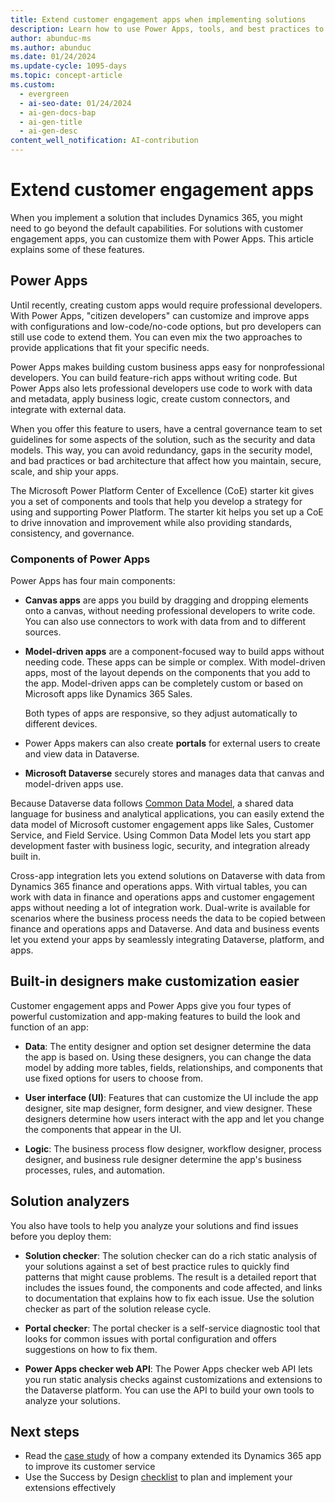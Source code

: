 ```yaml
---
title: Extend customer engagement apps when implementing solutions
description: Learn how to use Power Apps, tools, and best practices to make customer engagement apps in Dynamics 365 work better for your needs.
author: abunduc-ms
ms.author: abunduc
ms.date: 01/24/2024
ms.update-cycle: 1095-days
ms.topic: concept-article
ms.custom:
  - evergreen
  - ai-seo-date: 01/24/2024
  - ai-gen-docs-bap
  - ai-gen-title
  - ai-gen-desc
content_well_notification: AI-contribution
---
```


# Extend customer engagement apps

When you implement a solution that includes Dynamics 365, you might need to go beyond the default capabilities. For solutions with customer engagement apps, you can customize them with Power Apps. This article explains some of these features.

## Power Apps

Until recently, creating custom apps would require professional developers. With Power Apps, "citizen developers" can customize and improve apps with configurations and low-code/no-code options, but pro developers can still use code to extend them. You can even mix the two approaches to provide applications that fit your specific needs.

Power Apps makes building custom business apps easy for nonprofessional developers. You can build feature-rich apps without writing code. But Power Apps also lets professional developers use code to work with data and metadata, apply business logic, create custom connectors, and integrate with external data.

When you offer this feature to users, have a central governance team to set guidelines for some aspects of the solution, such as the security and data models. This way, you can avoid redundancy, gaps in the security model, and bad practices or bad architecture that affect how you maintain, secure, scale, and ship your apps.

The Microsoft Power Platform Center of Excellence (CoE) starter kit gives you a set of components and tools that help you develop a strategy for using and supporting Power Platform. The starter kit helps you set up a CoE to drive innovation and improvement while also providing standards, consistency, and governance.

### Components of Power Apps

Power Apps has four main components:

- **Canvas apps** are apps you build by dragging and dropping elements onto a canvas, without needing professional developers to write code. You can also use connectors to work with data from and to different sources.

- **Model-driven apps** are a component-focused way to build apps without needing code. These apps can be simple or complex. With model-driven apps, most of the layout depends on the components that you add to the app. Model-driven apps can be completely custom or based on Microsoft apps like Dynamics 365 Sales.
  
  Both types of apps are responsive, so they adjust automatically to different devices.

- Power Apps makers can also create **portals** for external users to create and view data in Dataverse.

- **Microsoft Dataverse** securely stores and manages data that canvas and model-driven apps use.

Because Dataverse data follows [Common Data Model](/common-data-model/), a shared data language for business and analytical applications, you can easily extend the data model of Microsoft customer engagement apps like Sales, Customer Service, and Field Service. Using Common Data Model lets you start app development faster with business logic, security, and integration already built in.

Cross-app integration lets you extend solutions on Dataverse with data from Dynamics 365 finance and operations apps. With virtual tables, you can work with data in finance and operations apps and customer engagement apps without needing a lot of integration work. Dual-write is available for scenarios where the business process needs the data to be copied between finance and operations apps and Dataverse. And data and business events let you extend your apps by seamlessly integrating Dataverse, platform, and apps.

## Built-in designers make customization easier

Customer engagement apps and Power Apps give you four types of powerful customization and app-making features to build the look and function of an app:

- **Data**: The entity designer and option set designer determine the data the app is based on. Using these designers, you can change the data model by adding more tables, fields, relationships, and components that use fixed options for users to choose from.

- **User interface (UI)**: Features that can customize the UI include the app designer, site map designer, form designer, and view designer. These designers determine how users interact with the app and let you change the components that appear in the UI.

- **Logic**: The business process flow designer, workflow designer, process designer, and business rule designer determine the app's business processes, rules, and automation.

## Solution analyzers

You also have tools to help you analyze your solutions and find issues before you deploy them:

- **Solution checker**: The solution checker can do a rich static analysis of your solutions against a set of best practice rules to quickly find patterns that might cause problems. The result is a detailed report that includes the issues found, the components and code affected, and links to documentation that explains how to fix each issue. Use the solution checker as part of the solution release cycle.

- **Portal checker**: The portal checker is a self-service diagnostic tool that looks for common issues with portal configuration and offers suggestions on how to fix them.

- **Power Apps checker web API**: The Power Apps checker web API lets you run static analysis checks against customizations and extensions to the Dataverse platform. You can use the API to build your own tools to analyze your solutions.

## Next steps

- Read the [case study](extend-your-solution-case-study.md) of how a company extended its Dynamics 365 app to improve its customer service
- Use the Success by Design [checklist](extend-your-solution-checklist.md) to plan and implement your extensions effectively
